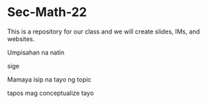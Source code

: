 # Sec-Math-22

This is a repository for our class and we will create slides, IMs, and websites.

Umpisahan na natin

sige


Mamaya isip na tayo ng topic

tapos mag conceptualize tayo




